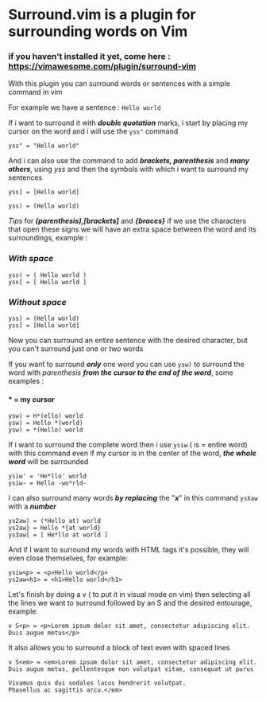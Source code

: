 # Surround.vim is a plugin for surrounding words on Vim

### if you haven't installed it yet, come here : https://vimawesome.com/plugin/surround-vim

With this plugin you can surround words or sentences with a simple command in vim

For example we have a sentence : `Hello world` 

If i want to surround it with ***double quotation*** marks, i start by placing my cursor on the word and i will use the `yss"` command

`yss" = "Hello world"`

And i can also use the command to add ***brackets, parenthesis*** and ***many others***, using *yss* and then the symbols with which i want to surround my sentences

`yss] = [Hello world]`

`yss) = (Hello world)`

*Tips* for ***(parenthesis),[brackets]*** and ***{braces}*** if we use the characters that open these signs we will have an extra space between the word and its surroundings, example : 

### ***With space***

`yss( = ( Hello world )`  
`yss[ = [ Hello world ]`

### ***Without space***

`yss) = (Hello world)`    
`yss] = [Hello world]`

Now you can surround an entire sentence with the desired character, but you can't surround just one or two words

If you want to surround ***only*** one word you can use `ysw)` to surround the word with *parenthesis* ***from the cursor to the end of the word***, some examples :

#### * = my cursor

`ysw) = H*(ello) world`  
`ysw) = Hello *(world)`   
`ysw) = *(Hello) world`  

If i want to surround the complete word then i use `ysiw` ( is = entire word) with this command even if my cursor is in the center of the word, ***the whole word*** will be surrounded

`ysiw' = 'He*llo' world`  
`ysiw- = Hello -wo*rld-`  

I can also surround many words ***by replacing*** the "***x***" in this command `ysXaw` with a ***number***

`ys2aw) = (*Hello at) world`  
`ys2aw} = Hello *{at world}`  
`ys3aw[ = [ He*llo at world ]`  

And if I want to surround my words with HTML tags it's possible, they will even close themselves, for example:  

`ysiw<p> = <p>Hello world</p>`  
`ys2aw<h1> = <h1>Hello world</h1>`   

Let's finish by doing a v ( to put it in visual mode on vim) then selecting all the lines we want to surround followed by an S and the desired entourage, example:  

`v S<p> = <p>Lorem ipsum dolor sit amet, consectetur adipiscing elit. Duis augue metus</p>`  

It also allows you to surround a block of text even with spaced lines

```
v S<em> = <em>Lorem ipsum dolor sit amet, consectetur adipiscing elit. Duis augue metus, pellentesque non volutpat vitae, consequat ut purus

Vivamus quis dui sodales lacus hendrerit volutpat.
Phasellus ac sagittis arcu.</em>
```




